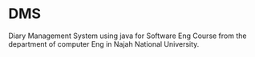 # DMS
Diary Management System using java for Software Eng Course from the department of computer Eng in Najah National University.
